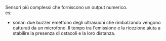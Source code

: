 Sensori più complessi che forniscono un output numerico.  
es:

* sonar: due buzzer emettono degli ultrasuoni che rimbalzando vengono catturati da un microfono. Il tempo tra l'emissione e la ricezione aiuta a stabilire la presenza di ostacoli e la loro distanza.
